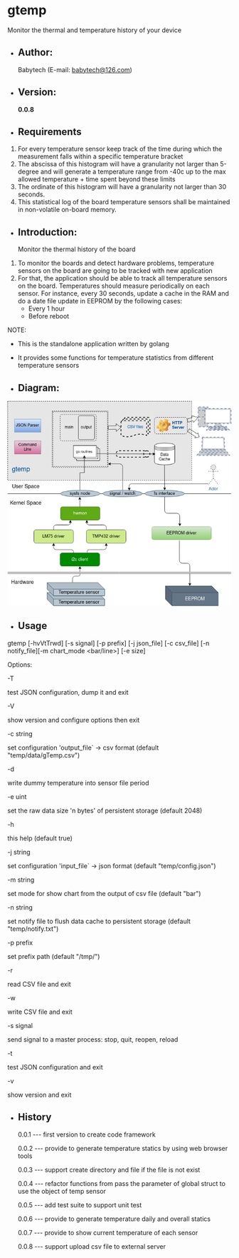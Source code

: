 # gtemp
Monitor the thermal and temperature history of your device

- Author:
  -
  Babytech (E-mail:  babytech@126.com)

- Version:
  -
  **0.0.8**

- Requirements
  -
1. For every temperature sensor keep track of the time during which the measurement falls within a specific temperature bracket
2. The abscissa of this histogram will have a granularity not larger than 5-degree and will generate a temperature range from -40c up to the max allowed temperature + time spent beyond these limits
3. The ordinate of this histogram will have a granularity not larger than 30 seconds.
4. This statistical log of the board temperature sensors shall be maintained in non-volatile on-board memory.

- Introduction:
  -
  Monitor the thermal history of the board
1. To monitor the boards and detect hardware problems, temperature sensors on the board are going to be tracked with new application
2. For that, the application should be able to track all temperature sensors on the board. Temperatures should measure periodically on each sensor.
   For instance, every 30 seconds, update a cache in the RAM and do a date file update in EEPROM by the following cases:
   - Every 1 hour
   - Before reboot

  NOTE:
  - This is the standalone application written by golang
  - It provides some functions for temperature statistics from different temperature sensors

- Diagram:
  -
![](images/gtemp.png)

- Usage
  -

gtemp [-hvVtTrwd] [-s signal] [-p prefix] [-j json_file] [-c csv_file] [-n notify_file][-m chart_mode <bar/line>] [-e size]

Options:

-T

test JSON configuration, dump it and exit

-V

show version and configure options then exit

-c string

set configuration 'output_file` -> csv format (default "temp/data/gTemp.csv")

-d

write dummy temperature into sensor file period

-e uint

set the raw data size 'n bytes' of persistent storage <eeprom> (default 2048)

-h

this help (default true)

-j string

set configuration 'input_file` -> json format (default "temp/config.json")

-m string

set mode for show chart from the output of csv file (default "bar")

-n string

set notify file to flush data cache to persistent storage <eeprom> (default "temp/notify.txt")

-p prefix

set prefix path (default "/tmp/")

-r

read CSV file and exit

-w

write CSV file and exit

-s signal

send signal to a master process: stop, quit, reopen, reload

-t

test JSON configuration and exit

-v

show version and exit


- History
  -
  0.0.1 --- first version to create code framework

  0.0.2 --- provide to generate temperature statics by using web browser tools

  0.0.3 --- support create directory and file if the file is not exist

  0.0.4 --- refactor functions from pass the parameter of global struct to use the object of temp sensor

  0.0.5 --- add test suite to support unit test

  0.0.6 --- provide to generate temperature daily and overall statics

  0.0.7 --- provide to show current temperature of each sensor

  0.0.8 --- support upload csv file to external server

